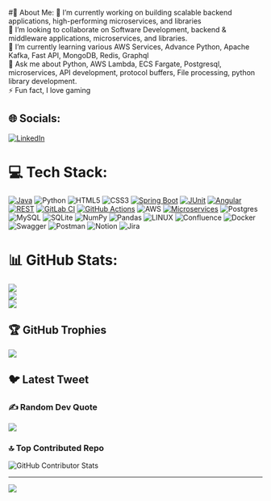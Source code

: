 #💫 About Me:
🔭 I’m currently working on building scalable backend applications, high-performing microservices, and libraries<br>👯
I’m looking to collaborate on Software Development, backend & middleware applications, microservices, and libraries.<br>🌱
I’m currently learning various AWS Services, Advance Python, Apache Kafka, Fast API, MongoDB, Redis, Graphql<br>💬
Ask me about Python, AWS Lambda, ECS Fargate, Postgresql, microservices, API development, protocol buffers,
File processing, python library development.<br>⚡ Fun fact, I love gaming


## 🌐 Socials:
[![LinkedIn](https://img.shields.io/badge/LinkedIn-%230077B5.svg?logo=linkedin&logoColor=white)](https://www.linkedin.com/in/shubham-chikhalkar-738066109)

# 💻 Tech Stack:
[![Java](https://img.shields.io/badge/java-%E2%98%95-007396?style=plastic&logo=java&logoColor=white)](https://www.java.com)
![Python](https://img.shields.io/badge/python-3670A0?style=plastic&logo=python&logoColor=ffdd54)
![HTML5](https://img.shields.io/badge/html5-%23E34F26.svg?style=plastic&logo=html5&logoColor=white)
![CSS3](https://img.shields.io/badge/css3-%231572B6.svg?style=plastic&logo=css3&logoColor=white)
[![Spring Boot](https://img.shields.io/badge/spring%20boot-6DB33F?style=plastic&logo=spring-boot&logoColor=white)](https://spring.io/projects/spring-boot)
[![JUnit](https://img.shields.io/badge/JUnit-25A162?style=plastic&logo=java&logoColor=white)](https://junit.org/junit5/)
[![Angular](https://img.shields.io/badge/angular-DD0031?style=plastic&logo=angular&logoColor=white)](https://angular.io)
[![REST](https://img.shields.io/badge/REST-005571?style=plastic&logo=rest&logoColor=white)](https://restfulapi.net)
[![GitLab CI](https://img.shields.io/badge/GitLab%20CI-FC6D26?style=plastic&logo=gitlab&logoColor=white)](https://about.gitlab.com/stages-devops-lifecycle/continuous-integration/)
[![GitHub Actions](https://img.shields.io/badge/GitHub%20Actions-2088FF?style=plastic&logo=github-actions&logoColor=white)](https://github.com/features/actions)
![AWS](https://img.shields.io/badge/AWS-%23FF9900.svg?style=plastic&logo=amazon-aws&logoColor=white)
[![Microservices](https://img.shields.io/badge/Microservices-0078D4?style=plastic&logo=architect&logoColor=white)](https://microservices.io)
![Postgres](https://img.shields.io/badge/postgres-%23316192.svg?style=plastic&logo=postgresql&logoColor=white)
![MySQL](https://img.shields.io/badge/mysql-%2300f.svg?style=plastic&logo=mysql&logoColor=white)
![SQLite](https://img.shields.io/badge/sqlite-%2307405e.svg?style=plastic&logo=sqlite&logoColor=white)
![NumPy](https://img.shields.io/badge/numpy-%23013243.svg?style=plastic&logo=numpy&logoColor=white)
![Pandas](https://img.shields.io/badge/pandas-%23150458.svg?style=plastic&logo=pandas&logoColor=white)
![LINUX](https://img.shields.io/badge/Linux-FCC624?style=plastic&logo=linux&logoColor=black)
![Confluence](https://img.shields.io/badge/confluence-%23172BF4.svg?style=plastic&logo=confluence&logoColor=white)
![Docker](https://img.shields.io/badge/docker-%230db7ed.svg?style=plastic&logo=docker&logoColor=white)
![Swagger](https://img.shields.io/badge/-Swagger-%23Clojure?style=plastic&logo=swagger&logoColor=white)
![Postman](https://img.shields.io/badge/Postman-FF6C37?style=plastic&logo=postman&logoColor=white)
![Notion](https://img.shields.io/badge/Notion-%23000000.svg?style=plastic&logo=notion&logoColor=white)
![Jira](https://img.shields.io/badge/jira-%230A0FFF.svg?style=plastic&logo=jira&logoColor=white)


# 📊 GitHub Stats:
![](https://github-readme-stats.vercel.app/api?username=ChikhalkarS&theme=dark&hide_border=false&include_all_commits=true)<br/>
![](https://github-readme-streak-stats.herokuapp.com/?user=ChikhalkarS&theme=dark&hide_border=false)<br/>
![](https://github-readme-stats.vercel.app/api/top-langs/?username=ChikhalkarS&theme=dark&hide_border=false&include_all_commits=true&count_private=true&layout=compact)

## 🏆 GitHub Trophies
![](https://github-profile-trophy.vercel.app/?username=ChikhalkarS&theme=darkhub&no-frame=false&no-bg=false&margin-w=4)

## 🐦 Latest Tweet

### ✍️ Random Dev Quote
![](https://quotes-github-readme.vercel.app/api?type=horizontal&theme=dark)

### 🔝 Top Contributed Repo
![GitHub Contributor Stats](https://github-contributor-stats.vercel.app/api?username=ChikhalkarS&limit=5&theme=dark&combine_all_yearly_contributions=true)


---
[![](https://visitcount.itsvg.in/api?id=ChikhalkarS&icon=2&color=0)](https://visitcount.itsvg.in)

<!-- Proudly created with GPRM ( https://gprm.itsvg.in ) -->
    